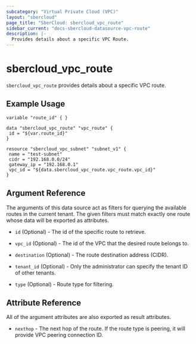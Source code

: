 ```yaml
---
subcategory: "Virtual Private Cloud (VPC)"
layout: "sbercloud"
page_title: "SberCloud: sbercloud_vpc_route"
sidebar_current: "docs-sbercloud-datasource-vpc-route"
description: |-
  Provides details about a specific VPC Route.
---
```


# sbercloud\_vpc\_route

`sbercloud_vpc_route` provides details about a specific VPC route.

## Example Usage

 ```hcl
 variable "route_id" { }

data "sbercloud_vpc_route" "vpc_route" {
  id = "${var.route_id}"
}

resource "sbercloud_vpc_subnet" "subnet_v1" {
  name = "test-subnet"
  cidr = "192.168.0.0/24"
  gateway_ip = "192.168.0.1"
  vpc_id = "${data.sbercloud_vpc_route.vpc_route.vpc_id}"
}

 ```

## Argument Reference

The arguments of this data source act as filters for querying the available
routes in the current tenant. The given filters must match exactly one
route whose data will be exported as attributes.

* `id` (Optional) - The id of the specific route to retrieve.

* `vpc_id` (Optional) - The id of the VPC that the desired route belongs to.

* `destination` (Optional) - The route destination address (CIDR).

* `tenant_id` (Optional) - Only the administrator can specify the tenant ID of other tenants.

* `type` (Optional) - Route type for filtering.

## Attribute Reference

All of the argument attributes are also exported as
result attributes.

* `nexthop` - The next hop of the route. If the route type is peering, it will provide VPC peering connection ID.
